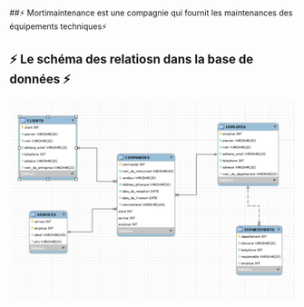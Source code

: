 

##:zap: Mortimaintenance est une compagnie qui fournit les maintenances des équipements techniques:zap:


## :zap: Le schéma des relatiosn dans la base de données :zap:

![image](image/7.PNG)

